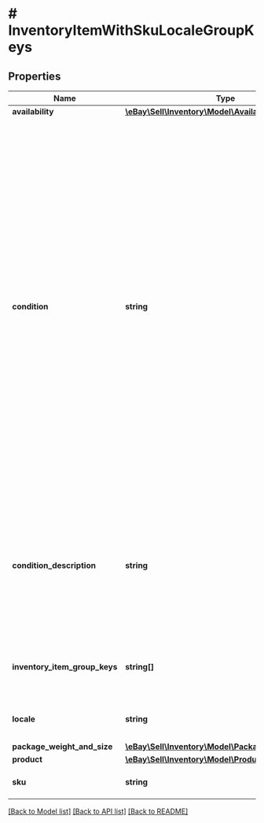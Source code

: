 # # InventoryItemWithSkuLocaleGroupKeys

## Properties

Name | Type | Description | Notes
------------ | ------------- | ------------- | -------------
**availability** | [**\eBay\Sell\Inventory\Model\Availability**](Availability.md) |  | [optional]
**condition** | **string** | This enumeration value indicates the condition of the item. Supported item condition values will vary by eBay site and category. To see which item condition values that a particular eBay category supports, use the getItemConditionPolicies method of the Metadata API. This method returns condition ID values that map to the enumeration values defined in the ConditionEnum type. The Item condition ID and name values topic in the Selling Integration Guide has a table that maps condition ID values to ConditionEnum values. The getItemConditionPolicies call reference page has more information. A condition value is optional up until the seller is ready to publish an offer with the SKU, at which time it becomes required. Since the condition of an inventory item must be specified before being published in an offer, this field is always returned in the &#39;Get&#39; calls for SKUs that are part of a published offer. If a SKU is not part of a published offer, this container will only be returned if set for the inventory item. Note: In the US and Australian marketplaces, Condition ID 2000 now maps to an item condition of &#39;Certified Refurbished&#39;, but this item condition is only available for use for a select number of US and Australian sellers. Other sellers on these two marketplaces will be blocked if they try to create a new listing or revise an existing listing with this item condition. Any active listings on the US and Australian marketplaces that had &#39;Manufacturer Refurbished&#39; as the item condition have been automatically updated by eBay to the &#39;Seller Refurbished&#39; item condition (Condition ID 2500). For all other marketplaces besides the US and Australia, Condition ID 2000 still maps to &#39;Manufacturer Refurbished&#39;. Any US or Australian seller who is interested in eligibility requirements to list with &#39;Certified Refurbished&#39; should see the Certified refurbished program page in Seller Center. For implementation help, refer to &lt;a href&#x3D;&#39;https://developer.ebay.com/api-docs/sell/inventory/types/slr:ConditionEnum&#39;&gt;eBay API documentation&lt;/a&gt; | [optional]
**condition_description** | **string** | This string field is used by the seller to more clearly describe the condition of used items, or items that are not &#39;Brand New&#39;, &#39;New with tags&#39;, or &#39;New in box&#39;. The ConditionDescription field is available for all categories. If the ConditionDescription field is used with an item in a new condition (Condition IDs 1000-1499), eBay will simply ignore this field if included, and eBay will return a warning message to the user. This field should only be used to further clarify the condition of the used item. It should not be used for branding, promotions, shipping, returns, payment or other information unrelated to the condition of the item. Make sure that the condition value, condition description, listing description, and the item&#39;s pictures do not contradict one another.Max length: 1000. | [optional]
**inventory_item_group_keys** | **string[]** | This array is returned if the inventory item is associated with any inventory item group(s). The value(s) returned in this array are the unique identifier(s) of the inventory item&#39;s variation in a multiple-variation listing. This array is not returned if the inventory item is not associated with any inventory item groups. | [optional]
**locale** | **string** | This field is for future use only. For implementation help, refer to &lt;a href&#x3D;&#39;https://developer.ebay.com/api-docs/sell/inventory/types/slr:LocaleEnum&#39;&gt;eBay API documentation&lt;/a&gt; | [optional]
**package_weight_and_size** | [**\eBay\Sell\Inventory\Model\PackageWeightAndSize**](PackageWeightAndSize.md) |  | [optional]
**product** | [**\eBay\Sell\Inventory\Model\Product**](Product.md) |  | [optional]
**sku** | **string** | The seller-defined Stock-Keeping Unit (SKU) of the inventory item. The seller should have a unique SKU value for every product that they sell. | [optional]

[[Back to Model list]](../../README.md#models) [[Back to API list]](../../README.md#endpoints) [[Back to README]](../../README.md)

